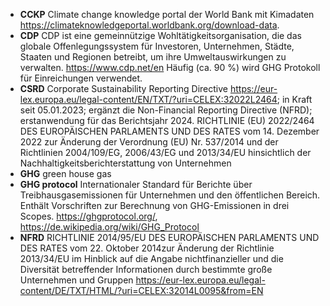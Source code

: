 * __CCKP__ Climate change knowledge portal der World Bank mit Kimadaten https://climateknowledgeportal.worldbank.org/download-data.
* __CDP__ CDP ist eine gemeinnützige Wohltätigkeitsorganisation, die das globale Offenlegungssystem für Investoren, Unternehmen, Städte, Staaten und Regionen betreibt, um ihre Umweltauswirkungen zu verwalten. https://www.cdp.net/en Häufig (ca. 90 %) wird GHG Protokoll für Einreichungen verwendet.
* __CSRD__  Corporate Sustainability Reporting Directive https://eur-lex.europa.eu/legal-content/EN/TXT/?uri=CELEX:32022L2464; in Kraft seit 05.01.2023; ergänzt die Non-Financial Reporting Directive (NFRD); erstanwendung für das Berichtsjahr 2024. RICHTLINIE (EU) 2022/2464 DES EUROPÄISCHEN PARLAMENTS UND DES RATES vom 14. Dezember 2022 zur Änderung der Verordnung (EU) Nr. 537/2014 und der Richtlinien 2004/109/EG, 2006/43/EG und 2013/34/EU hinsichtlich der Nachhaltigkeitsberichterstattung von Unternehmen
* __GHG__ green house gas
* __GHG protocol__ Internationaler Standard für Berichte über Treibhausgasemissionen für Unternehmen und den öffentlichen Bereich. Enthält Vorschriften zur Berechnung von GHG-Emissionen in drei Scopes. https://ghgprotocol.org/, https://de.wikipedia.org/wiki/GHG_Protocol
* __NFRD__ RICHTLINIE 2014/95/EU DES EUROPÄISCHEN PARLAMENTS UND DES RATES vom 22. Oktober 2014zur Änderung der Richtlinie 2013/34/EU im Hinblick auf die Angabe nichtfinanzieller und die Diversität betreffender Informationen durch bestimmte große Unternehmen und Gruppen https://eur-lex.europa.eu/legal-content/DE/TXT/HTML/?uri=CELEX:32014L0095&from=EN
